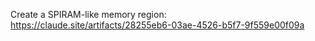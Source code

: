 Create a SPIRAM-like memory region:
https://claude.site/artifacts/28255eb6-03ae-4526-b5f7-9f559e00f09a
